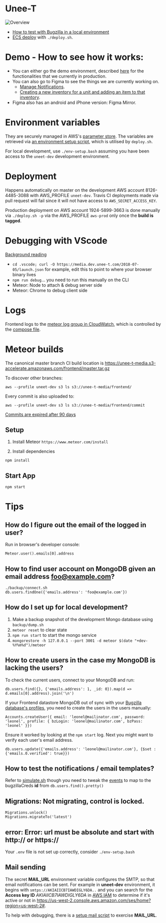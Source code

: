 # Unee-T

<img src="https://media.dev.unee-t.com/2018-12-10/Unee-T_high_level_architecture.png" alt="Overview">

* [How to test with Bugzilla in a local environment](https://unee-t-media.s3-accelerate.amazonaws.com/frontend/MEFE.mp4)
* [ECS deploy](https://unee-t-media.s3-accelerate.amazonaws.com/2017/ecs-deploy.mp4) with `./deploy.sh`.

# Demo - How to see how it works:

* You can either go the demo environment, described [here](https://documentation.unee-t.com/2018/03/01/introduction-to-the-demo-environment/) for the functionalities that we currently in production.
* You can also go to Figma to see the things we are currently working on.
	* [Manage Notifications](https://www.figma.com/proto/SgLcXdmBih1JxVq1lupMiPtr/Unee-T-Designs?node-id=1969%3A62&scaling=scale-down).
	* [Creating a new inventory for a unit and adding an item to that inventory](https://new.figma.com/proto/SgLcXdmBih1JxVq1lupMiPtr/Unee-T-Designs?node-id=1483%3A3763&scaling=scale-down&redirected=1).
* Figma also has an android and iPhone version: Figma Mirror.

# Environment variables

They are securely managed in AWS's [parameter store](https://ap-southeast-1.console.aws.amazon.com/ec2/v2/home?region=ap-southeast-1#Parameters:sort=Name). The variables are retrieved via [an environment setup script](https://github.com/unee-t/frontend/blob/master/aws-env.dev), which is utilised by `deploy.sh`.

For local development, use `./env-setup.bash` assuming you have been access to the `uneet-dev` development environment.

# Deployment

Happens automatically on master on the development AWS account 8126-4485-3088
with AWS_PROFILE `uneet-dev`. Travis CI deployments made via pull request will fail since it will
not have access to `AWS_SECRET_ACCESS_KEY`.

Production deployment on AWS account 1924-5899-3663 is done manually via
`./deploy.sh -p` via the AWS_PROFILE `aws-prod` only once the **build is tagged**.

# Debugging with VScode

[Background reading](https://github.com/Microsoft/vscode-recipes/blob/master/meteor/README.md#configure-meteor-to-run-in-debug-mode)

* `cd .vscode; curl -O https://media.dev.unee-t.com/2018-07-05/launch.json` for example, edit this to point to where your browser binary lives
* `npm run debug`... you need to run this manually on the CLI
* Meteor: Node to attach & debug server side
* Meteor: Chrome to debug client side

# Logs

Frontend logs to the [meteor log group in
CloudWatch](https://ap-southeast-1.console.aws.amazon.com/cloudwatch/home?region=ap-southeast-1#logs:),
which is controlled by the [compose
file](https://github.com/unee-t/frontend/blob/master/AWS-docker-compose-meteor.yml#L16).

# Meteor builds

The canonical master branch CI build location is <https://unee-t-media.s3-accelerate.amazonaws.com/frontend/master.tar.gz>

To discover other branches:

	aws --profile uneet-dev s3 ls s3://unee-t-media/frontend/

Every commit is also uploaded to:

	aws --profile uneet-dev s3 ls s3://unee-t-media/frontend/commit

[Commits are expired after 90 days](https://s3.console.aws.amazon.com/s3/buckets/unee-t-media/?region=ap-southeast-1&tab=management)

## Setup

1. Install Meteor
`https://www.meteor.com/install`

1. Install dependencies
```shell
npm install
```

## Start App
```shell
npm start
```

# Tips

## How do I figure out the email of the logged in user?

Run in browser's developer console:

	Meteor.user().emails[0].address

## How to find user account on MongoDB given an email address foo@example.com?

	./backup/connect.sh
	db.users.findOne({'emails.address': 'foo@example.com'})

## How do I set up for local development?

1. Make a backup snapshot of the development Mongo database using `backup/dump.sh`
2. `meteor reset` to clear state
3. `npm run start` to start the mongo service
3. `mongorestore -h 127.0.0.1 --port 3001 -d meteor $(date "+dev-%Y%m%d")/meteor`

## How to create users in the case my MongoDB is lacking the users?

To check the current users, connect to your MongoDB and run:

	db.users.find({}, {'emails.address': 1, _id: 0}).map(d => d.emails[0].address).join('\n')

If your Frontend datastore MongoDB out of sync with your [Bugzilla database's
profiles](https://documentation.unee-t.com/2018/03/01/introduction-to-the-demo-environment/),
you need to create the users in the users manually:

	Accounts.createUser({ email: 'leonel@mailinator.com', password: 'leonel', profile: { bzLogin: 'leonel@mailinator.com', bzPass: 'leonel' }})

Ensure it worked by looking at the `npm start` log. Next you might want to verify each user's email address.

	db.users.update({'emails.address': 'leonel@mailinator.com'}, {$set : {'emails.0.verified': true}})

## How to test the notifications / email templates?

Refer to
[simulate.sh](https://github.com/unee-t/lambda2sns/blob/master/tests/simulate.sh)
though you need to tweak the
[events](https://github.com/unee-t/lambda2sns/tree/master/tests/events) to map
to the bugzillaCreds **id** from `db.users.find().pretty()`

## Migrations: Not migrating, control is locked.

	Migrations.unlock()
	Migrations.migrateTo('latest')

## error: Error: url must be absolute and start with http:// or https://

Your `.env` file is not set up correctly, consider `./env-setup.bash`

## Mail sending

The secret **MAIL_URL** environment variable configures the SMTP, so that email
notifications can be sent. For example in **uneet-dev** environment, it begins
with `smtps://AKIAIICB7IAWDIGLY6DA..` and you can search for the **Access key
ID** _AKIAIICB7IAWDIGLY6DA_ in [AWS
IAM](https://console.aws.amazon.com/iam/home#/home) to determine if it's active
or not in <https://us-west-2.console.aws.amazon.com/ses/home?region=us-west-2#>.

To help with debugging, there is a [setup mail
script](https://github.com/unee-t/email2case/blob/master/tests/setup-mail-to.sh)
to exercise **MAIL_URL**.
